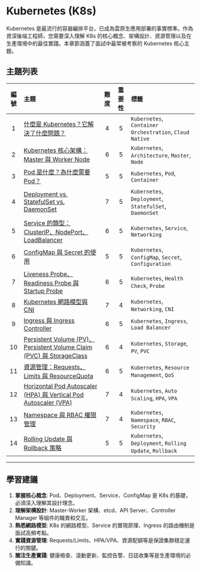 # Kubernetes (K8s)

Kubernetes 是最流行的容器編排平台，已成為雲原生應用部署的事實標準。作為資深後端工程師，您需要深入理解 K8s 的核心概念、架構設計、資源管理以及在生產環境中的最佳實踐。本章節涵蓋了面試中最常被考察的 Kubernetes 核心主題。

## 主題列表

| 編號 | 主題 | 難度 | 重要性 | 標籤 |
| :---: | :--- | :---: | :---: | :--- |
| 1 | [什麼是 Kubernetes？它解決了什麼問題？](./what_is_kubernetes.md) | 4 | 5 | `Kubernetes`, `Container Orchestration`, `Cloud Native` |
| 2 | [Kubernetes 核心架構：Master 與 Worker Node](./kubernetes_architecture.md) | 6 | 5 | `Kubernetes`, `Architecture`, `Master`, `Node` |
| 3 | [Pod 是什麼？為什麼需要 Pod？](./what_is_pod.md) | 5 | 5 | `Kubernetes`, `Pod`, `Container` |
| 4 | [Deployment vs. StatefulSet vs. DaemonSet](./deployment_statefulset_daemonset.md) | 7 | 5 | `Kubernetes`, `Deployment`, `StatefulSet`, `DaemonSet` |
| 5 | [Service 的類型：ClusterIP、NodePort、LoadBalancer](./kubernetes_service_types.md) | 6 | 5 | `Kubernetes`, `Service`, `Networking` |
| 6 | [ConfigMap 與 Secret 的使用](./configmap_and_secret.md) | 5 | 5 | `Kubernetes`, `ConfigMap`, `Secret`, `Configuration` |
| 7 | [Liveness Probe、Readiness Probe 與 Startup Probe](./kubernetes_probes.md) | 6 | 5 | `Kubernetes`, `Health Check`, `Probe` |
| 8 | [Kubernetes 網路模型與 CNI](./kubernetes_networking.md) | 7 | 4 | `Kubernetes`, `Networking`, `CNI` |
| 9 | [Ingress 與 Ingress Controller](./kubernetes_ingress.md) | 6 | 5 | `Kubernetes`, `Ingress`, `Load Balancer` |
| 10 | [Persistent Volume (PV)、Persistent Volume Claim (PVC) 與 StorageClass](./kubernetes_storage.md) | 6 | 4 | `Kubernetes`, `Storage`, `PV`, `PVC` |
| 11 | [資源管理：Requests、Limits 與 ResourceQuota](./kubernetes_resource_management.md) | 6 | 5 | `Kubernetes`, `Resource Management`, `QoS` |
| 12 | [Horizontal Pod Autoscaler (HPA) 與 Vertical Pod Autoscaler (VPA)](./kubernetes_autoscaling.md) | 7 | 4 | `Kubernetes`, `Auto Scaling`, `HPA`, `VPA` |
| 13 | [Namespace 與 RBAC 權限管理](./kubernetes_namespace_rbac.md) | 7 | 4 | `Kubernetes`, `Namespace`, `RBAC`, `Security` |
| 14 | [Rolling Update 與 Rollback 策略](./kubernetes_rolling_update.md) | 5 | 5 | `Kubernetes`, `Deployment`, `Rolling Update`, `Rollback` |

---

## 學習建議

1.  **掌握核心概念**: Pod、Deployment、Service、ConfigMap 是 K8s 的基礎，必須深入理解其設計理念。
2.  **理解架構設計**: Master-Worker 架構、etcd、API Server、Controller Manager 等組件的職責和交互。
3.  **熟悉網路模型**: K8s 的網路模型、Service 的實現原理、Ingress 的路由機制是面試高頻考點。
4.  **實踐資源管理**: Requests/Limits、HPA/VPA、資源配額等是保證集群穩定運行的關鍵。
5.  **關注生產實踐**: 健康檢查、滾動更新、監控告警、日誌收集等是生產環境的必備知識。
